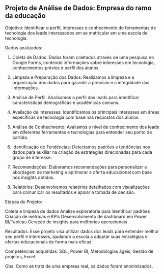 ## Projeto de Análise de Dados: Empresa do ramo da educação

Objetivo: Identificar o perfil, interesses e conhecimento de ferramentas de tecnologia dos leads interessados em se matricular em uma escola de tecnologia.

Dados analizados:

1. Coleta de Dados: Dados foram coletados através de uma pesquisa no Google Forms, contendo informações sobre interesses em tecnologia, conhecimentos prévios e perfil dos alunos.

2. Limpeza e Preparação dos Dados: Realizamos a limpeza e a organização dos dados para garantir a precisão e a integridade das informações.

3. Análise de Perfil: Analisamos o perfil dos leads para identificar características demográficas e acadêmicas comuns.

4. Avaliação de Interesses: Identificamos os principais interesses em áreas específicas de tecnologia com base nas respostas dos alunos.

5. Análise de Conhecimento: Avaliamos o nível de conhecimento dos leads em diferentes ferramentas e tecnologias para entender seu ponto de partida.

6. Identificação de Tendências: Detectamos padrões e tendências nos dados para auxiliar na criação de estratégias direcionadas para cada grupo de interesse.

7. Recomendações: Elaboramos recomendações para personalizar a abordagem de marketing e aprimorar a oferta educacional com base nos insights obtidos.

8. Relatórios: Desenvolvemos relatórios detalhados com visualizações para comunicar os resultados e apoiar a tomada de decisão.

Etapas do Projeto:

Coleta e limpeza de dados
Análise exploratória para identificar padrões
Criação de métricas e KPIs
Desenvolvimento de dashboard em Power BI/Tableau
Geração de insights para melhorias operacionais

Resultados: Esse projeto visa utilizar dados dos leads para entender melhor seu perfil e interesses, ajudando a escola a adaptar suas estratégias e ofertas educacionais de forma mais eficaz.

Competências adquiridas: SQL, Power BI, Metodologias ágeis, Gestão de projetos, Excel

Obs: Como se trata de uma empresa real, os dados foram anonimizados.
